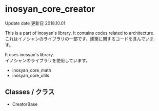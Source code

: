 # inosyan_core_creator
Update date 更新日 2018.10.01

This is a part of inosyan's library. It contains codes related to architecture.  
これはイノシャンのライブラリの一部です。建築に関するコードを含んでいます。  

It uses inosyan's library.  
イノシャンのライブラリを使用しています。  
- inosyan_core_math
- inosyan_core_utils

## Classes / クラス
- CreatorBase
